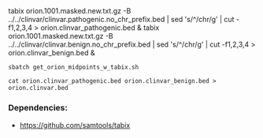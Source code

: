 ##
tabix orion.1001.masked.new.txt.gz -B ../../clinvar/clinvar.pathogenic.no_chr_prefix.bed | sed 's/^/chr/g' | cut -f1,2,3,4 > orion.clinvar_pathogenic.bed &
tabix orion.1001.masked.new.txt.gz -B ../../clinvar/clinvar.benign.no_chr_prefix.bed | sed 's/^/chr/g' | cut -f1,2,3,4 > orion.clinvar_benign.bed &

```
sbatch get_orion_midpoints_w_tabix.sh
```

```
cat orion.clinvar_pathogenic.bed orion.clinvar_benign.bed > orion.clinvar.bed
```

### Dependencies:
- https://github.com/samtools/tabix
